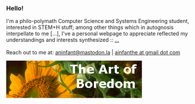 ### Hello!
I'm a philo-polymath Computer Science and Systems Engineering student, interested in STEM+H stuff; among other things which in autognosis interpellate to me [...], I've a personal webpage to appreciate reflected my understandings and interests synthesized :: [...](https://ainfanthe.github.io/) <br><br> 
Reach out to me at: [aninfant@mastodon.la](https://mastodon.la/@aninfant) | <a href="mailto:ainfanthe@gmail.com">ainfanthe at gmail dot com</a>

<img style="" src="https://raw.githubusercontent.com/ainfanthe/ainfanthe/main/assets/img1.png">
